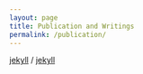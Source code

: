 ```yaml
---
layout: page
title: Publication and Writings
permalink: /publication/
---
```





[jekyll][jekyll-organization] /
[jekyll](https://github.com/jekyll/jekyll)


[jekyll-organization]: https://github.com/jekyll
